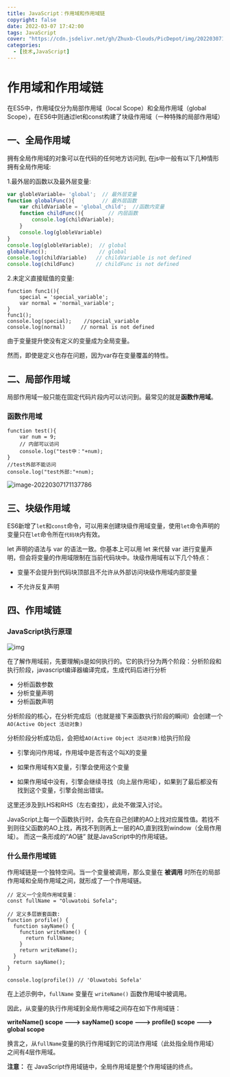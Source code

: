 ```yaml
---
title: JavaScript：作用域和作用域链
copyright: false
date: 2022-03-07 17:42:00
tags: JavaScript
cover: "https://cdn.jsdelivr.net/gh/Zhuxb-Clouds/PicDepot/img/202203071744155.webp"
categories:
  - [技术,JavaScript]
---
```


# 作用域和作用域链

在ES5中，作用域仅分为局部作用域（local Scope）和全局作用域（global Scope），在ES6中则通过let和const构建了块级作用域（一种特殊的局部作用域）

## 一、全局作用域

拥有全局作用域的对象可以在代码的任何地方访问到, 在js中一般有以下几种情形拥有全局作用域:

1.最外层的函数以及最外层变量:

```javascript
var globleVariable= 'global';  // 最外层变量
function globalFunc(){         // 最外层函数
    var childVariable = 'global_child';  //函数内变量
    function childFunc(){        // 内层函数
        console.log(childVariable);
    }
    console.log(globleVariable)
}
console.log(globleVariable);  // global
globalFunc();                 // global
console.log(childVariable)   // childVariable is not defined
console.log(childFunc)       // childFunc is not defined
```

2.未定义直接赋值的变量:

```
function func1(){
    special = 'special_variable';
    var normal = 'normal_variable';
}
func1();
console.log(special);    //special_variable
console.log(normal)     // normal is not defined
```

由于变量提升使没有定义的变量成为全局变量。

然而，即使是定义也存在问题，因为var存在变量覆盖的特性。

## 二、局部作用域

局部作用域一般只能在固定代码片段内可以访问到。最常见的就是**函数作用域**。

### 函数作用域

```
function test(){
    var num = 9;
    // 内部可以访问
    console.log("test中："+num);
}
//test外部不能访问
console.log("test外部:"+num);
```

![image-20220307171137786](https://cdn.jsdelivr.net/gh/Zhuxb-Clouds/PicDepot/img/202203071711834.png)

## 三、块级作用域

ES6新增了`let`和`const`命令，可以用来创建块级作用域变量，使用`let`命令声明的变量只在`let`命令所在`代码块`内有效。

let 声明的语法与 var 的语法一致。你基本上可以用 let 来代替 var 进行变量声明，但会将变量的作用域限制在当前代码块中。块级作用域有以下几个特点：

- 变量不会提升到代码块顶部且不允许从外部访问块级作用域内部变量

- 不允许反复声明

## 四、作用域链

### JavaScript执行原理

![img](https://p1-jj.byteimg.com/tos-cn-i-t2oaga2asx/gold-user-assets/2019/6/27/16b94c342168e6da~tplv-t2oaga2asx-zoom-in-crop-mark:1304:0:0:0.awebp)

在了解作用域前，先要理解js是如何执行的。它的执行分为两个阶段：分析阶段和执行阶段，javascript编译器编译完成，生成代码后进行分析

- 分析函数参数
- 分析变量声明
- 分析函数声明

分析阶段的核心，在分析完成后（也就是接下来函数执行阶段的瞬间）会创建一个`AO(Active Object 活动对象)`

分析阶段分析成功后，会把给`AO(Active Object 活动对象)`给执行阶段

- 引擎询问作用域，作用域中是否有这个叫X的变量

- 如果作用域有X变量，引擎会使用这个变量

- 如果作用域中没有，引擎会继续寻找（向上层作用域），如果到了最后都没有找到这个变量，引擎会抛出错误。

  

这里还涉及到LHS和RHS（左右查找），此处不做深入讨论。

JavaScript上每一个函数执行时，会先在自己创建的AO上找对应属性值。若找不到则往父函数的AO上找，再找不到则再上一层的AO,直到找到window（全局作用域）。 而这一条形成的“AO链” 就是JavaScript中的作用域链。

### 什么是作用域链

作用域链是一个独特空间。当一个变量被调用，那么变量在 **被调用** 时所在的局部作用域和全局作用域之间，就形成了一个作用域链。

```
// 定义一个全局作用域变量：
const fullName = "Oluwatobi Sofela";

// 定义多层嵌套函数:
function profile() {
  function sayName() {
    function writeName() {
      return fullName;
    }
    return writeName();
  }
  return sayName();
}

console.log(profile()) // 'Oluwatobi Sofela'
```

在上述示例中，`fullName` 变量在 `writeName()` 函数作用域中被调用。

因此，从变量的执行作用域到全局作用域之间存在如下作用域链：

**writeName() scope ---> sayName() scope ---> profile() scope ---> global scope**

换言之，从`fullName`变量的执行作用域到它的词法作用域（此处指全局作用域）之间有4层作用域。

**注意：** 在 JavaScript作用域链中，全局作用域是整个作用域链的终点。
